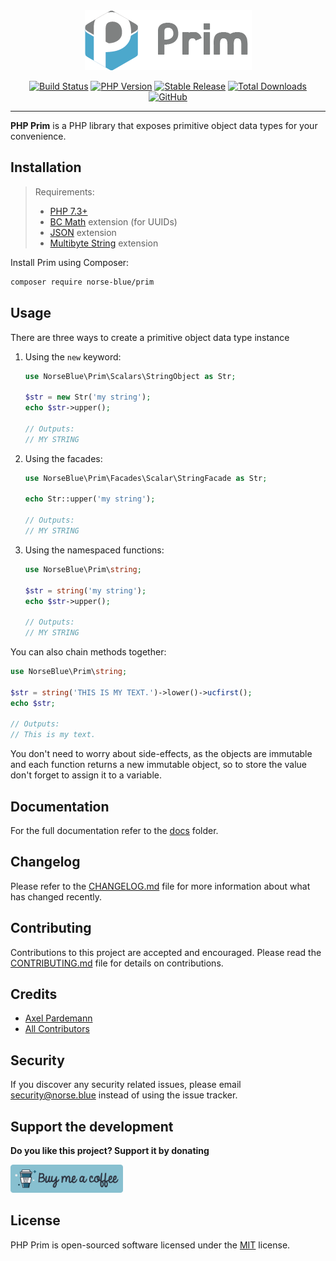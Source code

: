 <div align="center">
  <img src=".assets/prim-logo.png">
  <p align="center"> 
    <a href="https://circleci.com/gh/norse-blue/php-prim/tree/master"><img alt="Build Status" src="https://img.shields.io/circleci/project/github/norse-blue/php-prim/master.svg?color=%23a3be8c&style=popout-square"></a>
    <a href="https://php.net/releases"><img alt="PHP Version" src="https://img.shields.io/packagist/php-v/norse-blue/prim.svg?color=%23b48ead&style=popout-square"></a>
    <a href="https://packagist.org/packages/norse-blue/prim"><img alt="Stable Release" src="https://img.shields.io/packagist/v/norse-blue/prim.svg?color=%235e81ac&style=popout-square"></a>
    <a href="https://packagist.org/packages/norse-blue/prim"><img alt="Total Downloads" src="https://img.shields.io/packagist/dt/norse-blue/prim.svg?color=%235e81ac&style=popout-square"></a>
    <a href="https://packagist.org/packages/norse-blue/prim"><img alt="GitHub" src="https://img.shields.io/github/license/norse-blue/php-prim.svg?color=%235e81ac&style=popout-square"></a>
  </p>
</div>
<hr>

**PHP Prim** is a PHP library that exposes primitive object data types for your convenience.

## Installation

>Requirements:
>- [PHP 7.3+](https://php.net/releases)
>- [BC Math](https://www.php.net/manual/book.bc.php) extension (for UUIDs)
>- [JSON](https://www.php.net/manual/book.json.php) extension
>- [Multibyte String](https://www.php.net/manual/book.mbstring.php) extension

Install Prim using Composer:

```bash
composer require norse-blue/prim
```

## Usage

There are three ways to create a primitive object data type instance

1. Using the `new` keyword:

    ```php
    use NorseBlue\Prim\Scalars\StringObject as Str;
    
    $str = new Str('my string');
    echo $str->upper();
    
    // Outputs:
    // MY STRING
    ```
    
2. Using the facades:
    
    ```php
    use NorseBlue\Prim\Facades\Scalar\StringFacade as Str;
    
    echo Str::upper('my string');
    
    // Outputs:
    // MY STRING
    ```
    
3. Using the namespaced functions:
    
    ```php
    use NorseBlue\Prim\string;
    
    $str = string('my string');
    echo $str->upper();
    
    // Outputs:
    // MY STRING
    ```

You can also chain methods together:

```php
use NorseBlue\Prim\string;

$str = string('THIS IS MY TEXT.')->lower()->ucfirst();
echo $str;

// Outputs:
// This is my text.
```

You don't need to worry about side-effects, as the objects are immutable and each function returns
a new immutable object, so to store the value don't forget to assign it to a variable. 

## Documentation

For the full documentation refer to the [docs](docs) folder.

## Changelog

Please refer to the [CHANGELOG.md](CHANGELOG.md) file for more information about what has changed recently.

## Contributing

Contributions to this project are accepted and encouraged. Please read the [CONTRIBUTING.md](.github/CONTRIBUTING.md) file for details on contributions.

## Credits

- [Axel Pardemann](https://github.com/axelitus)
- [All Contributors](../../contributors)

## Security

If you discover any security related issues, please email [security@norse.blue](mailto:security@norse.blue) instead of using the issue tracker.

## Support the development

**Do you like this project? Support it by donating**

<a href="https://www.buymeacoffee.com/axelitus"><img src=".assets/buy-me-a-coffee.svg" width="180" alt="Buy me a coffee"></img></a>

## License

PHP Prim is open-sourced software licensed under the [MIT](LICENSE.md) license.
